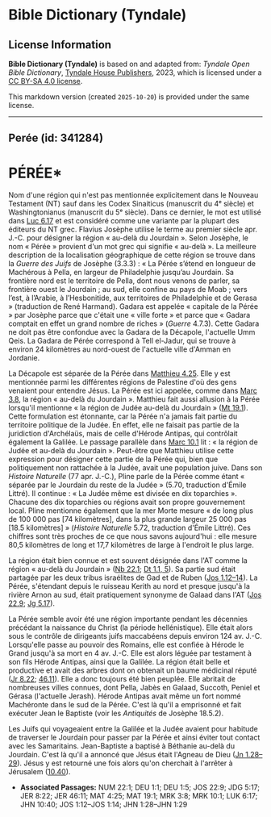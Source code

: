 # Bible Dictionary (Tyndale)

## License Information

**Bible Dictionary (Tyndale)** is based on and adapted from: _Tyndale Open Bible Dictionary_, [Tyndale House Publishers](https://tyndaleopenresources.com/), 2023, which is licensed under a [CC BY-SA 4.0 license](https://creativecommons.org/licenses/by-sa/4.0/legalcode.en).

This markdown version (created `2025-10-20`) is provided under the same license.



--------------------------------

## Perée (id: 341284)

PÉRÉE\*
=======

Nom d'une région qui n'est pas mentionnée explicitement dans le Nouveau Testament (NT) sauf dans les Codex Sinaiticus (manuscrit du 4ᵉ siècle) et Washingtonianus (manuscrit du 5ᵉ siècle). Dans ce dernier, le mot est utilisé dans [Luc 6\.17](https://ref.ly/Luke6:17) et est considéré comme une variante par la plupart des éditeurs du NT grec. Flavius Josèphe utilise le terme au premier siècle apr. J.\-C. pour désigner la région « au\-delà du Jourdain ». Selon Josèphe, le nom « Pérée » provient d'un mot grec qui signifie « au\-delà ». La meilleure description de la localisation géographique de cette région se trouve dans la *Guerre des Juifs* de Josèphe (3\.3\.3\) : « La Pérée s’étend en longueur de Machérous à Pella, en largeur de Philadelphie jusqu’au Jourdain. Sa frontière nord est le territoire de Pella, dont nous venons de parler, sa frontière ouest le Jourdain ; au sud, elle confine au pays de Moab ; vers l’est, à l’Arabie, à l’Hesbonitide, aux territoires de Philadelphie et de Gerasa » (traduction de René Harmand). Gadara est appelée « capitale de la Pérée » par Josèphe parce que c'était une « ville forte » et parce que « Gadara comptait en effet un grand nombre de riches » (*Guerre* 4\.7\.3\). Cette Gadara ne doit pas être confondue avec la Gadara de la Décapole, l'actuelle Umm Qeis. La Gadara de Pérée correspond à Tell el\-Jadur, qui se trouve à environ 24 kilomètres au nord\-ouest de l'actuelle ville d'Amman en Jordanie.

La Décapole est séparée de la Pérée dans [Matthieu 4\.25](https://ref.ly/Matt4:25). Elle y est mentionnée parmi les différentes régions de Palestine d'où des gens venaient pour entendre Jésus. La Pérée est ici appelée, comme dans [Marc 3\.8](https://ref.ly/Mark3:8), la région « au\-delà du Jourdain ». Matthieu fait aussi allusion à la Pérée lorsqu'il mentionne « la région de Judée au\-delà du Jourdain » ([Mt 19\.1](https://ref.ly/Matt19:1)). Cette formulation est étonnante, car la Pérée n'a jamais fait partie du territoire politique de la Judée. En effet, elle ne faisait pas partie de la juridiction d'Archélaüs, mais de celle d'Hérode Antipas, qui contrôlait également la Galilée. Le passage parallèle dans [Marc 10\.1](https://ref.ly/Mark10:1) lit : « la région de Judée et au\-delà du Jourdain ». Peut\-être que Matthieu utilise cette expression pour désigner cette partie de la Pérée qui, bien que politiquement non rattachée à la Judée, avait une population juive. Dans son *Histoire Naturelle* (77 apr. J.\-C.), Pline parle de la Pérée comme étant « séparée par le Jourdain du reste de la Judée » (5\.70, traduction d'Émile Littré). Il continue : « La Judée même est divisée en dix toparchies ». Chacune des dix toparchies ou régions avait son propre gouvernement local. Pline mentionne également que la mer Morte mesure « de long plus de 100 000 pas \[74 kilomètres], dans la plus grande largeur 25 000 pas \[18\.5 kilomètres] » (*Histoire Naturelle* 5\.72, traduction d'Émile Littré). Ces chiffres sont très proches de ce que nous savons aujourd'hui : elle mesure 80,5 kilomètres de long et 17,7 kilomètres de large à l'endroit le plus large.

La région était bien connue et est souvent désignée dans l'AT comme la région « au\-delà du Jourdain » ([Nb 22\.1](https://ref.ly/Num22:1); [Dt 1\.1, 5](https://ref.ly/Deut1:1,Deut1:5)). Sa partie sud était partagée par les deux tribus israélites de Gad et de Ruben ([Jos 1\.12–14](https://ref.ly/Josh1:12-Josh1:14)). La Pérée, s'étendant depuis le ruisseau Kerith au nord et presque jusqu'à la rivière Arnon au sud, était pratiquement synonyme de Galaad dans l'AT ([Jos 22\.9](https://ref.ly/Josh22:9); [Jg 5\.17](https://ref.ly/Judg5:17)).

La Pérée semble avoir été une région importante pendant les décennies précédant la naissance du Christ (la période hellénistique). Elle était alors sous le contrôle de dirigeants juifs maccabéens depuis environ 124 av. J.\-C. Lorsqu'elle passe au pouvoir des Romains, elle est confiée à Hérode le Grand jusqu'à sa mort en 4 av. J.\-C. Elle est alors léguée par testament à son fils Hérode Antipas, ainsi que la Galilée. La région était belle et productive et avait des arbres dont on obtenait un baume médicinal réputé ([Jr 8\.22](https://ref.ly/Jer8:22); [46\.11](https://ref.ly/Jer46:11)). Elle a donc toujours été bien peuplée. Elle abritait de nombreuses villes connues, dont Pella, Jabès en Galaad, Succoth, Peniel et Gérasa (l'actuelle Jerash). Hérode Antipas avait même un fort nommé Machéronte dans le sud de la Pérée. C'est là qu'il a emprisonné et fait exécuter Jean le Baptiste (voir les *Antiquités* de Josèphe 18\.5\.2\).

Les Juifs qui voyageaient entre la Galilée et la Judée avaient pour habitude de traverser le Jourdain pour passer par la Pérée et ainsi éviter tout contact avec les Samaritains. Jean\-Baptiste a baptisé à Béthanie au\-delà du Jourdain. C'est là qu'il a annoncé que Jésus était l'Agneau de Dieu ([Jn 1\.28–29](https://ref.ly/John1:28-John1:29)). Jésus y est retourné une fois alors qu'on cherchait à l'arrêter à Jérusalem ([10\.40](https://ref.ly/John10:40)).

* **Associated Passages:** NUM 22:1; DEU 1:1; DEU 1:5; JOS 22:9; JDG 5:17; JER 8:22; JER 46:11; MAT 4:25; MAT 19:1; MRK 3:8; MRK 10:1; LUK 6:17; JHN 10:40; JOS 1:12–JOS 1:14; JHN 1:28–JHN 1:29


